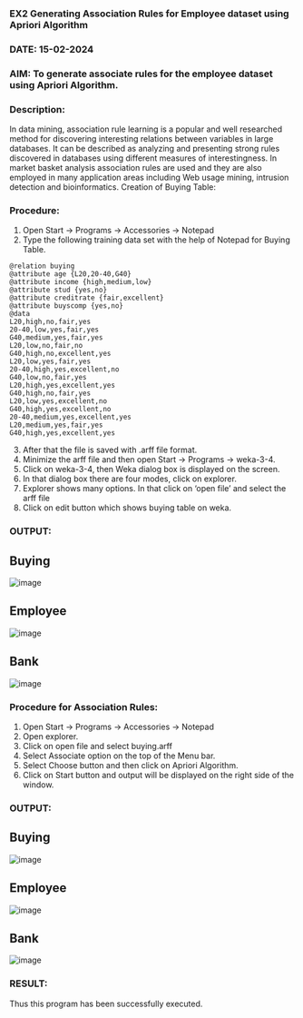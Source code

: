 ### EX2 Generating Association Rules for Employee dataset using Apriori Algorithm
### DATE: 15-02-2024
### AIM: To generate associate rules for the employee dataset using Apriori Algorithm.
### Description:
In data mining, association rule learning is a popular and well researched method for discovering interesting
relations between variables in large databases. It can be described as analyzing and presenting strong rules discovered
in databases using different measures of interestingness. In market basket analysis association rules are used and they
are also employed in many application areas including Web usage mining, intrusion detection and bioinformatics.
Creation of Buying Table:
### Procedure:
1) Open Start -> Programs -> Accessories -> Notepad
2) Type the following training data set with the help of Notepad for Buying Table.

```
@relation buying
@attribute age {L20,20-40,G40}
@attribute income {high,medium,low}
@attribute stud {yes,no}
@attribute creditrate {fair,excellent}
@attribute buyscomp {yes,no}
@data
L20,high,no,fair,yes
20-40,low,yes,fair,yes
G40,medium,yes,fair,yes
L20,low,no,fair,no
G40,high,no,excellent,yes
L20,low,yes,fair,yes
20-40,high,yes,excellent,no
G40,low,no,fair,yes
L20,high,yes,excellent,yes
G40,high,no,fair,yes
L20,low,yes,excellent,no
G40,high,yes,excellent,no
20-40,medium,yes,excellent,yes
L20,medium,yes,fair,yes
G40,high,yes,excellent,yes
```
3) After that the file is saved with .arff file format.
4) Minimize the arff file and then open Start -> Programs -> weka-3-4.
5) Click on weka-3-4, then Weka dialog box is displayed on the screen.
6) In that dialog box there are four modes, click on explorer.
7) Explorer shows many options. In that click on ‘open file’ and select the arff file
8) Click on edit button which shows buying table on weka.
### OUTPUT:
## Buying
![image](https://github.com/KothaiKumar/WDM_EXP2/assets/121215739/21604ec3-a2a8-49e3-9fe3-1b842530f1d7)
## Employee
![image](https://github.com/KothaiKumar/WDM_EXP2/assets/121215739/b3b7b5b4-a44e-4466-a3bd-c4764d218956)
## Bank
![image](https://github.com/KothaiKumar/WDM_EXP2/assets/121215739/522ce567-081d-4cdd-8e79-bef61c4742c2)


### Procedure for Association Rules:
1) Open Start -> Programs -> Accessories -> Notepad
2) Open explorer.
3) Click on open file and select buying.arff
4) Select Associate option on the top of the Menu bar.
5) Select Choose button and then click on Apriori Algorithm.
6) Click on Start button and output will be displayed on the right side of the window.

### OUTPUT:
## Buying
![image](https://github.com/KothaiKumar/WDM_EXP2/assets/121215739/2d7b34c0-5aa1-4be2-926b-f7101ec6f555)
## Employee
![image](https://github.com/KothaiKumar/WDM_EXP2/assets/121215739/4e4374fc-ec96-4f97-8a77-eaf2df11ff8b)
## Bank
![image](https://github.com/KothaiKumar/WDM_EXP2/assets/121215739/ea203eda-9291-454e-8b19-6946bd5278ee)

### RESULT: 
Thus this program has been successfully executed.
